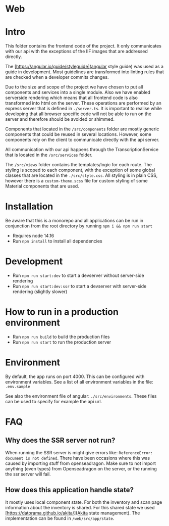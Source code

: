 # Web

# Intro

This folder contains the frontend code of the project. It only communicates with our api with the exceptions of the IIF images that are addressed directly.

The [https://angular.io/guide/styleguide](angular style guide) was used as a guide in development. Most guidelines are transformed into linting rules that are checked when a developer commits changes.

Due to the size and scope of the project we have chosen to put all components and services into a single module. Also we have enabled serverside rendering which means that all frontend code is also transformed into html on the server. These operations are performed by an express server that is defined in `./server.ts`. It is important to realise while developing that all browser specific code will not be able to run on the server and therefore should be avoided or shimmed.

Components that located in the `/src/components` folder are mostly generic components that could be reused in several locations. However, some components rely on the client to communicate directly with the api server.

All communication with our api happens through the TranscriptionService that is located in the `/src/services` folder.

The `/src/views` folder contains the templates/logic for each route. The styling is scoped to each component, with the exception of some global classes that are located in the `./src/style.css`. All styling is in plain CSS, however there is a `custom-theme.scss` file for custom styling of some Material components that are used.

# Installation

Be aware that this is a monorepo and all applications can be run in conjunction from the root directory by running `npm i && npm run start`

- Requires node 14.16
- Run `npm install` to install all dependencies

# Development

- Run `npm run start:dev` to start a devserver without server-side rendering
- Run `npm run start:dev:ssr` to start a devserver with server-side rendering (slightly slower)

# How to run in a production environment

- Run `npm run build` to build the production files
- Run `npm run start` to run the production server

# Environment

By default, the app runs on port 4000. This can be configured with environment variables. See a list of all environment variables in the file: `.env.sample`

See also the environment file of angular: `./src/environments`. These files can be used to specify for example the api url.

# FAQ

## Why does the SSR server not run?

When running the SSR server is might give errors like: `ReferenceError: document is not defined`. There have been occasions where this was caused by importing stuff from openseadragon. Make sure to not import anything (even types) from Openseadragon on the server, or the running the ssr server will fail.

## How does this application handle state?

It mostly uses local component state. For both the inventory and scan page information about the inventory is shared. For this shared state we used [https://datorama.github.io/akita/](Akita state management). The implementation can be found in `/web/src/app/state`.
